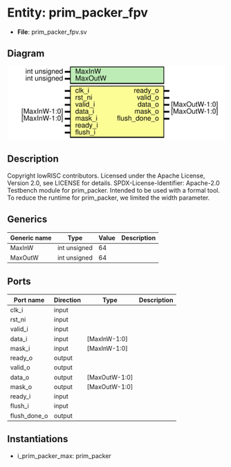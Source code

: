 # Entity: prim_packer_fpv

- **File**: prim_packer_fpv.sv
## Diagram

![Diagram](prim_packer_fpv.svg "Diagram")
## Description

Copyright lowRISC contributors.
 Licensed under the Apache License, Version 2.0, see LICENSE for details.
 SPDX-License-Identifier: Apache-2.0
 Testbench module for prim_packer. Intended to be used with a formal tool.
 To reduce the runtime for prim_packer, we limited the width parameter.
 
## Generics

| Generic name | Type         | Value | Description |
| ------------ | ------------ | ----- | ----------- |
| MaxInW       | int unsigned | 64    |             |
| MaxOutW      | int unsigned | 64    |             |
## Ports

| Port name    | Direction | Type          | Description |
| ------------ | --------- | ------------- | ----------- |
| clk_i        | input     |               |             |
| rst_ni       | input     |               |             |
| valid_i      | input     |               |             |
| data_i       | input     | [MaxInW-1:0]  |             |
| mask_i       | input     | [MaxInW-1:0]  |             |
| ready_o      | output    |               |             |
| valid_o      | output    |               |             |
| data_o       | output    | [MaxOutW-1:0] |             |
| mask_o       | output    | [MaxOutW-1:0] |             |
| ready_i      | input     |               |             |
| flush_i      | input     |               |             |
| flush_done_o | output    |               |             |
## Instantiations

- i_prim_packer_max: prim_packer
